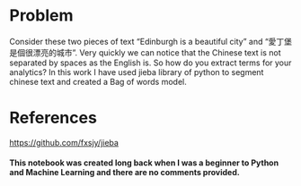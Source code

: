 # Problem

Consider these two pieces of text “Edinburgh is a beautiful city” and “愛丁堡是個很漂亮的城市”. Very quickly we can notice that the Chinese text is not separated by spaces as the English is. So how do you extract terms for your analytics?
In this work I have used jieba library of python to segment chinese text and created a Bag of words model.

# References
https://github.com/fxsjy/jieba

#### This notebook was created long back when I was a beginner to Python and Machine Learning and there are no comments provided.
